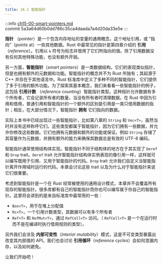 ```yaml
---
title: 16.1 智能指针
---
```


:::info
[ch15-00-smart-pointers.md](https://github.com/rust-lang/book/blob/main/src/ch15-00-smart-pointers.md)
<br>
commit 5a3a64d60b0dd786c35ca4daada7a4d20da33e5e
:::

**指针** （*pointer*）是一个包含内存地址的变量的通用概念。这个地址引用，或 “指向”（points at）一些其他数据。Rust 中最常见的指针是第四章介绍的 **引用**（*reference*）。引用以 `&` 符号为标志并借用了它们所指向的值。除了引用数据没有任何其他特殊功能，也没有额外开销。

另一方面，**智能指针**（*smart pointers*）是一类数据结构，它们的表现类似指针，但是也拥有额外的元数据和功能。智能指针的概念并不为 Rust 所独有；其起源于 C++ 并存在于其他语言中。Rust 标准库中定义了多种不同的智能指针，它们提供了多于引用的额外功能。为了探索其基本概念，我们来看看一些智能指针的例子，这包括 **引用计数** （*reference counting*）智能指针类型。这种指针允许数据有多个所有者，它会记录所有者的数量，当没有所有者时清理数据。在 Rust 中因为引用和借用，普通引用和智能指针的一个额外的区别是引用是一类只借用数据的指针；相反，在大部分情况下，智能指针 **拥有** 它们指向的数据。

实际上本书中已经出现过一些智能指针，比如第八章的 `String` 和 `Vec<T>`，虽然当时并没有这样称呼它们。这些类型都属于智能指针，因为它们拥有一些数据，并允许你修改这些数据。它们也拥有元数据和额外的功能或保证。例如 `String` 存储了其容量作为元数据，并拥有额外的能力来确保其数据总是有效的 UTF-8 编码。

智能指针通常使用结构体实现。智能指针不同于结构体的地方在于其实现了 `Deref` 和 `Drop` trait。`Deref` trait 允许智能指针结构体实例表现的像引用一样，这样就可以编写既用于引用、又用于智能指针的代码。`Drop` trait 允许我们自定义当智能指针离开作用域时运行的代码。本章会讨论这些 trait 以及为什么对于智能指针来说它们很重要。

考虑到智能指针是一个在 Rust 经常被使用的通用设计模式，本章并不会覆盖所有现存的智能指针。很多库都有自己的智能指针而你也可以编写属于你自己的智能指针。这里将会讲到的是来自标准库中最常用的一些：

* `Box<T>`，用于在堆上分配值
* `Rc<T>`，一个引用计数类型，其数据可以有多个所有者
* `Ref<T>` 和 `RefMut<T>`，通过 `RefCell<T>` 访问。（ `RefCell<T>` 是一个在运行时而不是在编译时执行借用规则的类型）。

另外我们会涉及 **内部可变性**（*interior mutability*）模式，这是不可变类型暴露出改变其内部值的 API。我们也会讨论 **引用循环**（*reference cycles*）会如何泄漏内存，以及如何避免。

让我们开始吧！
